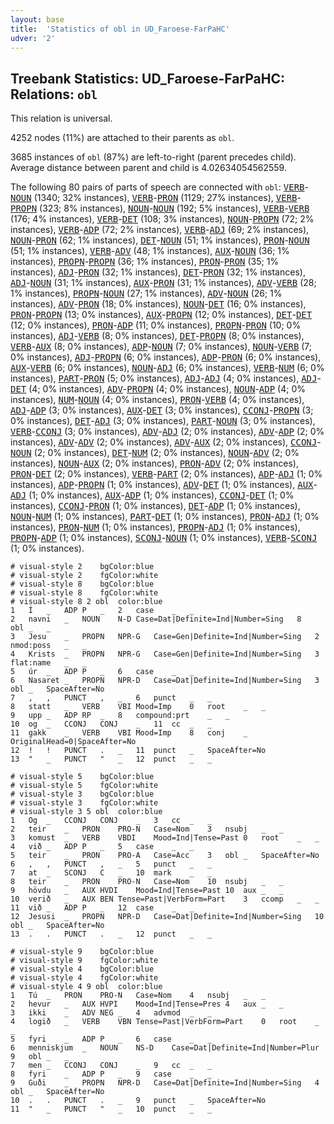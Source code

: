 ```yaml
---
layout: base
title:  'Statistics of obl in UD_Faroese-FarPaHC'
udver: '2'
---
```


## Treebank Statistics: UD_Faroese-FarPaHC: Relations: `obl`

This relation is universal.

4252 nodes (11%) are attached to their parents as `obl`.

3685 instances of `obl` (87%) are left-to-right (parent precedes child).
Average distance between parent and child is 4.02634054562559.

The following 80 pairs of parts of speech are connected with `obl`: <tt><a href="fo_farpahc-pos-VERB.html">VERB</a></tt>-<tt><a href="fo_farpahc-pos-NOUN.html">NOUN</a></tt> (1340; 32% instances), <tt><a href="fo_farpahc-pos-VERB.html">VERB</a></tt>-<tt><a href="fo_farpahc-pos-PRON.html">PRON</a></tt> (1129; 27% instances), <tt><a href="fo_farpahc-pos-VERB.html">VERB</a></tt>-<tt><a href="fo_farpahc-pos-PROPN.html">PROPN</a></tt> (323; 8% instances), <tt><a href="fo_farpahc-pos-NOUN.html">NOUN</a></tt>-<tt><a href="fo_farpahc-pos-NOUN.html">NOUN</a></tt> (192; 5% instances), <tt><a href="fo_farpahc-pos-VERB.html">VERB</a></tt>-<tt><a href="fo_farpahc-pos-VERB.html">VERB</a></tt> (176; 4% instances), <tt><a href="fo_farpahc-pos-VERB.html">VERB</a></tt>-<tt><a href="fo_farpahc-pos-DET.html">DET</a></tt> (108; 3% instances), <tt><a href="fo_farpahc-pos-NOUN.html">NOUN</a></tt>-<tt><a href="fo_farpahc-pos-PROPN.html">PROPN</a></tt> (72; 2% instances), <tt><a href="fo_farpahc-pos-VERB.html">VERB</a></tt>-<tt><a href="fo_farpahc-pos-ADP.html">ADP</a></tt> (72; 2% instances), <tt><a href="fo_farpahc-pos-VERB.html">VERB</a></tt>-<tt><a href="fo_farpahc-pos-ADJ.html">ADJ</a></tt> (69; 2% instances), <tt><a href="fo_farpahc-pos-NOUN.html">NOUN</a></tt>-<tt><a href="fo_farpahc-pos-PRON.html">PRON</a></tt> (62; 1% instances), <tt><a href="fo_farpahc-pos-DET.html">DET</a></tt>-<tt><a href="fo_farpahc-pos-NOUN.html">NOUN</a></tt> (51; 1% instances), <tt><a href="fo_farpahc-pos-PRON.html">PRON</a></tt>-<tt><a href="fo_farpahc-pos-NOUN.html">NOUN</a></tt> (51; 1% instances), <tt><a href="fo_farpahc-pos-VERB.html">VERB</a></tt>-<tt><a href="fo_farpahc-pos-ADV.html">ADV</a></tt> (48; 1% instances), <tt><a href="fo_farpahc-pos-AUX.html">AUX</a></tt>-<tt><a href="fo_farpahc-pos-NOUN.html">NOUN</a></tt> (36; 1% instances), <tt><a href="fo_farpahc-pos-PROPN.html">PROPN</a></tt>-<tt><a href="fo_farpahc-pos-PROPN.html">PROPN</a></tt> (36; 1% instances), <tt><a href="fo_farpahc-pos-PRON.html">PRON</a></tt>-<tt><a href="fo_farpahc-pos-PRON.html">PRON</a></tt> (35; 1% instances), <tt><a href="fo_farpahc-pos-ADJ.html">ADJ</a></tt>-<tt><a href="fo_farpahc-pos-PRON.html">PRON</a></tt> (32; 1% instances), <tt><a href="fo_farpahc-pos-DET.html">DET</a></tt>-<tt><a href="fo_farpahc-pos-PRON.html">PRON</a></tt> (32; 1% instances), <tt><a href="fo_farpahc-pos-ADJ.html">ADJ</a></tt>-<tt><a href="fo_farpahc-pos-NOUN.html">NOUN</a></tt> (31; 1% instances), <tt><a href="fo_farpahc-pos-AUX.html">AUX</a></tt>-<tt><a href="fo_farpahc-pos-PRON.html">PRON</a></tt> (31; 1% instances), <tt><a href="fo_farpahc-pos-ADV.html">ADV</a></tt>-<tt><a href="fo_farpahc-pos-VERB.html">VERB</a></tt> (28; 1% instances), <tt><a href="fo_farpahc-pos-PROPN.html">PROPN</a></tt>-<tt><a href="fo_farpahc-pos-NOUN.html">NOUN</a></tt> (27; 1% instances), <tt><a href="fo_farpahc-pos-ADV.html">ADV</a></tt>-<tt><a href="fo_farpahc-pos-NOUN.html">NOUN</a></tt> (26; 1% instances), <tt><a href="fo_farpahc-pos-ADV.html">ADV</a></tt>-<tt><a href="fo_farpahc-pos-PRON.html">PRON</a></tt> (18; 0% instances), <tt><a href="fo_farpahc-pos-NOUN.html">NOUN</a></tt>-<tt><a href="fo_farpahc-pos-DET.html">DET</a></tt> (16; 0% instances), <tt><a href="fo_farpahc-pos-PRON.html">PRON</a></tt>-<tt><a href="fo_farpahc-pos-PROPN.html">PROPN</a></tt> (13; 0% instances), <tt><a href="fo_farpahc-pos-AUX.html">AUX</a></tt>-<tt><a href="fo_farpahc-pos-PROPN.html">PROPN</a></tt> (12; 0% instances), <tt><a href="fo_farpahc-pos-DET.html">DET</a></tt>-<tt><a href="fo_farpahc-pos-DET.html">DET</a></tt> (12; 0% instances), <tt><a href="fo_farpahc-pos-PRON.html">PRON</a></tt>-<tt><a href="fo_farpahc-pos-ADP.html">ADP</a></tt> (11; 0% instances), <tt><a href="fo_farpahc-pos-PROPN.html">PROPN</a></tt>-<tt><a href="fo_farpahc-pos-PRON.html">PRON</a></tt> (10; 0% instances), <tt><a href="fo_farpahc-pos-ADJ.html">ADJ</a></tt>-<tt><a href="fo_farpahc-pos-VERB.html">VERB</a></tt> (8; 0% instances), <tt><a href="fo_farpahc-pos-DET.html">DET</a></tt>-<tt><a href="fo_farpahc-pos-PROPN.html">PROPN</a></tt> (8; 0% instances), <tt><a href="fo_farpahc-pos-VERB.html">VERB</a></tt>-<tt><a href="fo_farpahc-pos-AUX.html">AUX</a></tt> (8; 0% instances), <tt><a href="fo_farpahc-pos-ADP.html">ADP</a></tt>-<tt><a href="fo_farpahc-pos-NOUN.html">NOUN</a></tt> (7; 0% instances), <tt><a href="fo_farpahc-pos-NOUN.html">NOUN</a></tt>-<tt><a href="fo_farpahc-pos-VERB.html">VERB</a></tt> (7; 0% instances), <tt><a href="fo_farpahc-pos-ADJ.html">ADJ</a></tt>-<tt><a href="fo_farpahc-pos-PROPN.html">PROPN</a></tt> (6; 0% instances), <tt><a href="fo_farpahc-pos-ADP.html">ADP</a></tt>-<tt><a href="fo_farpahc-pos-PRON.html">PRON</a></tt> (6; 0% instances), <tt><a href="fo_farpahc-pos-AUX.html">AUX</a></tt>-<tt><a href="fo_farpahc-pos-VERB.html">VERB</a></tt> (6; 0% instances), <tt><a href="fo_farpahc-pos-NOUN.html">NOUN</a></tt>-<tt><a href="fo_farpahc-pos-ADJ.html">ADJ</a></tt> (6; 0% instances), <tt><a href="fo_farpahc-pos-VERB.html">VERB</a></tt>-<tt><a href="fo_farpahc-pos-NUM.html">NUM</a></tt> (6; 0% instances), <tt><a href="fo_farpahc-pos-PART.html">PART</a></tt>-<tt><a href="fo_farpahc-pos-PRON.html">PRON</a></tt> (5; 0% instances), <tt><a href="fo_farpahc-pos-ADJ.html">ADJ</a></tt>-<tt><a href="fo_farpahc-pos-ADJ.html">ADJ</a></tt> (4; 0% instances), <tt><a href="fo_farpahc-pos-ADJ.html">ADJ</a></tt>-<tt><a href="fo_farpahc-pos-DET.html">DET</a></tt> (4; 0% instances), <tt><a href="fo_farpahc-pos-ADV.html">ADV</a></tt>-<tt><a href="fo_farpahc-pos-PROPN.html">PROPN</a></tt> (4; 0% instances), <tt><a href="fo_farpahc-pos-NOUN.html">NOUN</a></tt>-<tt><a href="fo_farpahc-pos-ADP.html">ADP</a></tt> (4; 0% instances), <tt><a href="fo_farpahc-pos-NUM.html">NUM</a></tt>-<tt><a href="fo_farpahc-pos-NOUN.html">NOUN</a></tt> (4; 0% instances), <tt><a href="fo_farpahc-pos-PRON.html">PRON</a></tt>-<tt><a href="fo_farpahc-pos-VERB.html">VERB</a></tt> (4; 0% instances), <tt><a href="fo_farpahc-pos-ADJ.html">ADJ</a></tt>-<tt><a href="fo_farpahc-pos-ADP.html">ADP</a></tt> (3; 0% instances), <tt><a href="fo_farpahc-pos-AUX.html">AUX</a></tt>-<tt><a href="fo_farpahc-pos-DET.html">DET</a></tt> (3; 0% instances), <tt><a href="fo_farpahc-pos-CCONJ.html">CCONJ</a></tt>-<tt><a href="fo_farpahc-pos-PROPN.html">PROPN</a></tt> (3; 0% instances), <tt><a href="fo_farpahc-pos-DET.html">DET</a></tt>-<tt><a href="fo_farpahc-pos-ADJ.html">ADJ</a></tt> (3; 0% instances), <tt><a href="fo_farpahc-pos-PART.html">PART</a></tt>-<tt><a href="fo_farpahc-pos-NOUN.html">NOUN</a></tt> (3; 0% instances), <tt><a href="fo_farpahc-pos-VERB.html">VERB</a></tt>-<tt><a href="fo_farpahc-pos-CCONJ.html">CCONJ</a></tt> (3; 0% instances), <tt><a href="fo_farpahc-pos-ADV.html">ADV</a></tt>-<tt><a href="fo_farpahc-pos-ADJ.html">ADJ</a></tt> (2; 0% instances), <tt><a href="fo_farpahc-pos-ADV.html">ADV</a></tt>-<tt><a href="fo_farpahc-pos-ADP.html">ADP</a></tt> (2; 0% instances), <tt><a href="fo_farpahc-pos-ADV.html">ADV</a></tt>-<tt><a href="fo_farpahc-pos-ADV.html">ADV</a></tt> (2; 0% instances), <tt><a href="fo_farpahc-pos-ADV.html">ADV</a></tt>-<tt><a href="fo_farpahc-pos-AUX.html">AUX</a></tt> (2; 0% instances), <tt><a href="fo_farpahc-pos-CCONJ.html">CCONJ</a></tt>-<tt><a href="fo_farpahc-pos-NOUN.html">NOUN</a></tt> (2; 0% instances), <tt><a href="fo_farpahc-pos-DET.html">DET</a></tt>-<tt><a href="fo_farpahc-pos-NUM.html">NUM</a></tt> (2; 0% instances), <tt><a href="fo_farpahc-pos-NOUN.html">NOUN</a></tt>-<tt><a href="fo_farpahc-pos-ADV.html">ADV</a></tt> (2; 0% instances), <tt><a href="fo_farpahc-pos-NOUN.html">NOUN</a></tt>-<tt><a href="fo_farpahc-pos-AUX.html">AUX</a></tt> (2; 0% instances), <tt><a href="fo_farpahc-pos-PRON.html">PRON</a></tt>-<tt><a href="fo_farpahc-pos-ADV.html">ADV</a></tt> (2; 0% instances), <tt><a href="fo_farpahc-pos-PRON.html">PRON</a></tt>-<tt><a href="fo_farpahc-pos-DET.html">DET</a></tt> (2; 0% instances), <tt><a href="fo_farpahc-pos-VERB.html">VERB</a></tt>-<tt><a href="fo_farpahc-pos-PART.html">PART</a></tt> (2; 0% instances), <tt><a href="fo_farpahc-pos-ADP.html">ADP</a></tt>-<tt><a href="fo_farpahc-pos-ADJ.html">ADJ</a></tt> (1; 0% instances), <tt><a href="fo_farpahc-pos-ADP.html">ADP</a></tt>-<tt><a href="fo_farpahc-pos-PROPN.html">PROPN</a></tt> (1; 0% instances), <tt><a href="fo_farpahc-pos-ADV.html">ADV</a></tt>-<tt><a href="fo_farpahc-pos-DET.html">DET</a></tt> (1; 0% instances), <tt><a href="fo_farpahc-pos-AUX.html">AUX</a></tt>-<tt><a href="fo_farpahc-pos-ADJ.html">ADJ</a></tt> (1; 0% instances), <tt><a href="fo_farpahc-pos-AUX.html">AUX</a></tt>-<tt><a href="fo_farpahc-pos-ADP.html">ADP</a></tt> (1; 0% instances), <tt><a href="fo_farpahc-pos-CCONJ.html">CCONJ</a></tt>-<tt><a href="fo_farpahc-pos-DET.html">DET</a></tt> (1; 0% instances), <tt><a href="fo_farpahc-pos-CCONJ.html">CCONJ</a></tt>-<tt><a href="fo_farpahc-pos-PRON.html">PRON</a></tt> (1; 0% instances), <tt><a href="fo_farpahc-pos-DET.html">DET</a></tt>-<tt><a href="fo_farpahc-pos-ADP.html">ADP</a></tt> (1; 0% instances), <tt><a href="fo_farpahc-pos-NOUN.html">NOUN</a></tt>-<tt><a href="fo_farpahc-pos-NUM.html">NUM</a></tt> (1; 0% instances), <tt><a href="fo_farpahc-pos-PART.html">PART</a></tt>-<tt><a href="fo_farpahc-pos-DET.html">DET</a></tt> (1; 0% instances), <tt><a href="fo_farpahc-pos-PRON.html">PRON</a></tt>-<tt><a href="fo_farpahc-pos-ADJ.html">ADJ</a></tt> (1; 0% instances), <tt><a href="fo_farpahc-pos-PRON.html">PRON</a></tt>-<tt><a href="fo_farpahc-pos-NUM.html">NUM</a></tt> (1; 0% instances), <tt><a href="fo_farpahc-pos-PROPN.html">PROPN</a></tt>-<tt><a href="fo_farpahc-pos-ADJ.html">ADJ</a></tt> (1; 0% instances), <tt><a href="fo_farpahc-pos-PROPN.html">PROPN</a></tt>-<tt><a href="fo_farpahc-pos-ADP.html">ADP</a></tt> (1; 0% instances), <tt><a href="fo_farpahc-pos-SCONJ.html">SCONJ</a></tt>-<tt><a href="fo_farpahc-pos-NOUN.html">NOUN</a></tt> (1; 0% instances), <tt><a href="fo_farpahc-pos-VERB.html">VERB</a></tt>-<tt><a href="fo_farpahc-pos-SCONJ.html">SCONJ</a></tt> (1; 0% instances).


~~~ conllu
# visual-style 2	bgColor:blue
# visual-style 2	fgColor:white
# visual-style 8	bgColor:blue
# visual-style 8	fgColor:white
# visual-style 8 2 obl	color:blue
1	Í	_	ADP	P	_	2	case	_	_
2	navni	_	NOUN	N-D	Case=Dat|Definite=Ind|Number=Sing	8	obl	_	_
3	Jesu	_	PROPN	NPR-G	Case=Gen|Definite=Ind|Number=Sing	2	nmod:poss	_	_
4	Krists	_	PROPN	NPR-G	Case=Gen|Definite=Ind|Number=Sing	3	flat:name	_	_
5	úr	_	ADP	P	_	6	case	_	_
6	Nasaret	_	PROPN	NPR-D	Case=Dat|Definite=Ind|Number=Sing	3	obl	_	SpaceAfter=No
7	,	,	PUNCT	,	_	6	punct	_	_
8	statt	_	VERB	VBI	Mood=Imp	0	root	_	_
9	upp	_	ADP	RP	_	8	compound:prt	_	_
10	og	_	CCONJ	CONJ	_	11	cc	_	_
11	gakk	_	VERB	VBI	Mood=Imp	8	conj	_	OriginalHead=0|SpaceAfter=No
12	!	!	PUNCT	.	_	11	punct	_	SpaceAfter=No
13	"	_	PUNCT	"	_	12	punct	_	_

~~~


~~~ conllu
# visual-style 5	bgColor:blue
# visual-style 5	fgColor:white
# visual-style 3	bgColor:blue
# visual-style 3	fgColor:white
# visual-style 3 5 obl	color:blue
1	Og	_	CCONJ	CONJ	_	3	cc	_	_
2	teir	_	PRON	PRO-N	Case=Nom	3	nsubj	_	_
3	komust	_	VERB	VBDI	Mood=Ind|Tense=Past	0	root	_	_
4	við	_	ADP	P	_	5	case	_	_
5	teir	_	PRON	PRO-A	Case=Acc	3	obl	_	SpaceAfter=No
6	,	,	PUNCT	,	_	5	punct	_	_
7	at	_	SCONJ	C	_	10	mark	_	_
8	teir	_	PRON	PRO-N	Case=Nom	10	nsubj	_	_
9	hövdu	_	AUX	HVDI	Mood=Ind|Tense=Past	10	aux	_	_
10	verið	_	AUX	BEN	Tense=Past|VerbForm=Part	3	ccomp	_	_
11	við	_	ADP	P	_	12	case	_	_
12	Jesusi	_	PROPN	NPR-D	Case=Dat|Definite=Ind|Number=Sing	10	obl	_	SpaceAfter=No
13	.	.	PUNCT	.	_	12	punct	_	_

~~~


~~~ conllu
# visual-style 9	bgColor:blue
# visual-style 9	fgColor:white
# visual-style 4	bgColor:blue
# visual-style 4	fgColor:white
# visual-style 4 9 obl	color:blue
1	Tú	_	PRON	PRO-N	Case=Nom	4	nsubj	_	_
2	hevur	_	AUX	HVPI	Mood=Ind|Tense=Pres	4	aux	_	_
3	ikki	_	ADV	NEG	_	4	advmod	_	_
4	logið	_	VERB	VBN	Tense=Past|VerbForm=Part	0	root	_	_
5	fyri	_	ADP	P	_	6	case	_	_
6	menniskjum	_	NOUN	NS-D	Case=Dat|Definite=Ind|Number=Plur	9	obl	_	_
7	men	_	CCONJ	CONJ	_	9	cc	_	_
8	fyri	_	ADP	P	_	9	case	_	_
9	Guði	_	PROPN	NPR-D	Case=Dat|Definite=Ind|Number=Sing	4	obl	_	SpaceAfter=No
10	.	.	PUNCT	.	_	9	punct	_	SpaceAfter=No
11	"	_	PUNCT	"	_	10	punct	_	_

~~~


